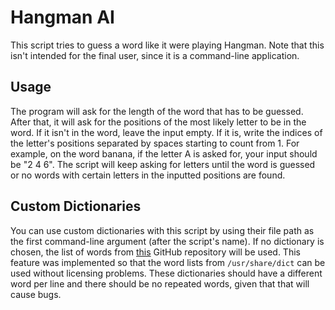 # Hangman AI

This script tries to guess a word like it were playing Hangman. Note that this isn't intended for
the final user, since it is a command-line application.

## Usage

The program will ask for the length of the word that has to be guessed. After that, it will ask for
the positions of the most likely letter to be in the word. If it isn't in the word, leave the input
empty. If it is, write the indices of the letter's positions separated by spaces starting to count
from 1. For example, on the word banana, if the letter A is asked for, your input should be "2 4 6".
The script will keep asking for letters until the word is guessed or no words with certain letters
in the inputted positions are found.

## Custom Dictionaries

You can use custom dictionaries with this script by using their file path as the first command-line
argument (after the script's name). If no dictionary is chosen, the list of words from
[this](https://github.com/dwyl/english-words) GitHub repository will be used. This feature was
implemented so that the word lists from `/usr/share/dict` can be used without licensing problems.
These dictionaries should have a different word per line and there should be no repeated words,
given that that will cause bugs.
